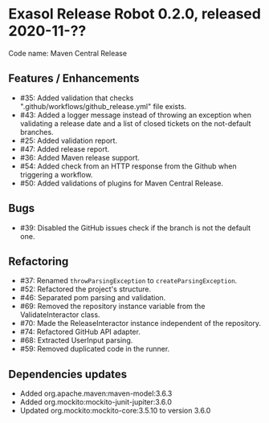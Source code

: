 # Exasol Release Robot 0.2.0, released 2020-11-??

Code name: Maven Central Release

## Features / Enhancements

* #35: Added validation that checks ".github/workflows/github_release.yml" file exists.
* #43: Added a logger message instead of throwing an exception when validating a release date and a list of closed tickets on the not-default branches. 
* #25: Added validation report.
* #47: Added release report.
* #36: Added Maven release support.
* #54: Added check from an HTTP response from the Github when triggering a workflow.
* #50: Added validations of plugins for Maven Central Release.

## Bugs

* #39: Disabled the GitHub issues check if the branch is not the default one.

## Refactoring

* #37: Renamed `throwParsingException` to `createParsingException`.
* #52: Refactored the project's structure.
* #46: Separated pom parsing and validation.
* #69: Removed the repository instance variable from the ValidateInteractor class.
* #70: Made the ReleaseInteractor instance independent of the repository.
* #74: Refactored GitHub API adapter.
* #68: Extracted UserInput parsing.
* #59: Removed duplicated code in the runner.

## Dependencies updates

* Added org.apache.maven:maven-model:3.6.3
* Added org.mockito:mockito-junit-jupiter:3.6.0
* Updated org.mockito:mockito-core:3.5.10 to version 3.6.0